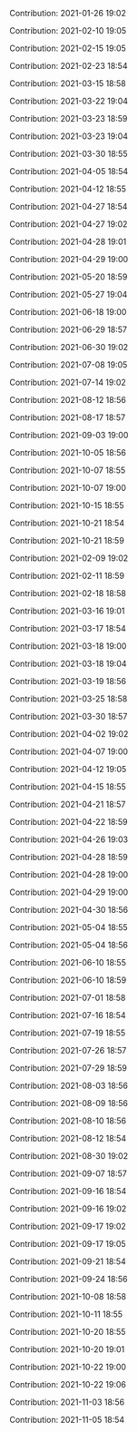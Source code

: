 Contribution: 2021-01-26 19:02

Contribution: 2021-02-10 19:05

Contribution: 2021-02-15 19:05

Contribution: 2021-02-23 18:54

Contribution: 2021-03-15 18:58

Contribution: 2021-03-22 19:04

Contribution: 2021-03-23 18:59

Contribution: 2021-03-23 19:04

Contribution: 2021-03-30 18:55

Contribution: 2021-04-05 18:54

Contribution: 2021-04-12 18:55

Contribution: 2021-04-27 18:54

Contribution: 2021-04-27 19:02

Contribution: 2021-04-28 19:01

Contribution: 2021-04-29 19:00

Contribution: 2021-05-20 18:59

Contribution: 2021-05-27 19:04

Contribution: 2021-06-18 19:00

Contribution: 2021-06-29 18:57

Contribution: 2021-06-30 19:02

Contribution: 2021-07-08 19:05

Contribution: 2021-07-14 19:02

Contribution: 2021-08-12 18:56

Contribution: 2021-08-17 18:57

Contribution: 2021-09-03 19:00

Contribution: 2021-10-05 18:56

Contribution: 2021-10-07 18:55

Contribution: 2021-10-07 19:00

Contribution: 2021-10-15 18:55

Contribution: 2021-10-21 18:54

Contribution: 2021-10-21 18:59

Contribution: 2021-02-09 19:02

Contribution: 2021-02-11 18:59

Contribution: 2021-02-18 18:58

Contribution: 2021-03-16 19:01

Contribution: 2021-03-17 18:54

Contribution: 2021-03-18 19:00

Contribution: 2021-03-18 19:04

Contribution: 2021-03-19 18:56

Contribution: 2021-03-25 18:58

Contribution: 2021-03-30 18:57

Contribution: 2021-04-02 19:02

Contribution: 2021-04-07 19:00

Contribution: 2021-04-12 19:05

Contribution: 2021-04-15 18:55

Contribution: 2021-04-21 18:57

Contribution: 2021-04-22 18:59

Contribution: 2021-04-26 19:03

Contribution: 2021-04-28 18:59

Contribution: 2021-04-28 19:00

Contribution: 2021-04-29 19:00

Contribution: 2021-04-30 18:56

Contribution: 2021-05-04 18:55

Contribution: 2021-05-04 18:56

Contribution: 2021-06-10 18:55

Contribution: 2021-06-10 18:59

Contribution: 2021-07-01 18:58

Contribution: 2021-07-16 18:54

Contribution: 2021-07-19 18:55

Contribution: 2021-07-26 18:57

Contribution: 2021-07-29 18:59

Contribution: 2021-08-03 18:56

Contribution: 2021-08-09 18:56

Contribution: 2021-08-10 18:56

Contribution: 2021-08-12 18:54

Contribution: 2021-08-30 19:02

Contribution: 2021-09-07 18:57

Contribution: 2021-09-16 18:54

Contribution: 2021-09-16 19:02

Contribution: 2021-09-17 19:02

Contribution: 2021-09-17 19:05

Contribution: 2021-09-21 18:54

Contribution: 2021-09-24 18:56

Contribution: 2021-10-08 18:58

Contribution: 2021-10-11 18:55

Contribution: 2021-10-20 18:55

Contribution: 2021-10-20 19:01

Contribution: 2021-10-22 19:00

Contribution: 2021-10-22 19:06

Contribution: 2021-11-03 18:56

Contribution: 2021-11-05 18:54

